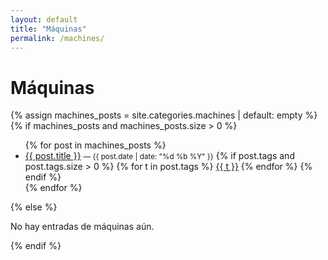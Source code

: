 ```yaml
---
layout: default
title: "Máquinas"
permalink: /machines/
---
```


# Máquinas

{% assign machines_posts = site.categories.machines | default: empty %}
{% if machines_posts and machines_posts.size > 0 %}
<ul>
  {% for post in machines_posts %}
  <li>
    <a href="{{ post.url | relative_url }}">{{ post.title }}</a>
    <small> — {{ post.date | date: "%d %b %Y" }}</small>
    {% if post.tags and post.tags.size > 0 %}
      <span class="tag-list">
        {% for t in post.tags %}
          <span class="tag-badge"><a href="/tag/{{ t | slugify }}/">{{ t }}</a></span>
        {% endfor %}
      </span>
    {% endif %}
  </li>
  {% endfor %}
</ul>
{% else %}
<p>No hay entradas de máquinas aún.</p>
{% endif %}
